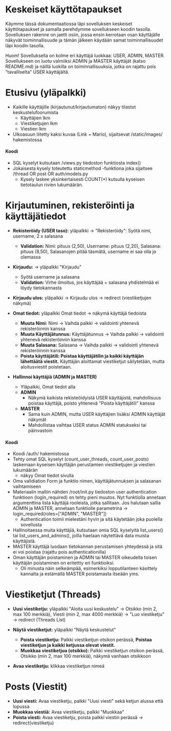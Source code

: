 # Keskeiset käyttötapaukset

Käymme tässä dokumentaatiossa läpi sovelluksen keskeiset käyttötapaukset ja samalla perehdymme sovellukseen koodin tasolla. Sovelluksen rakenne on jaetti osiin, jossa ensin kerrotaan osan käyttäjälle näkyvät toiminnallisuude ja tämän jälkeen käydään samat toiminnallisuudet läpi koodin tasolla. 

Huom! Sovelluksella on kolme eri käyttäjä luokkaa: USER, ADMIN, MASTER. Sovellukseen on luotu valmiiksi ADMIN ja MASTER käyttäjät (katso README.md) ja näillä luokilla on toiminnallisuuksia, jotka on rajattu pois "tavalliselta" USER käyttäjältä.

# Etusivu (yläpalkki)

* Kaikille käyttäjille (kirjautunut/kirjautumaton) näkyy tilastot keskustelufoorumista
  * Käyttäjien lkm
  * Viestiketjujen lkm
  * Viestien lkm
* Ulkoasuun liitetty kaksi kuvaa (Link + Mario), sijaitsevat /static/images/ hakemistossa

#### Koodi
* SQL kyselyt kutsutaan /views.py tiedoston funktiosta index()
* Jokaisesta kysely toteutettu staticmethod -funktiona joka sijaitsee /thread OR post OR auth/models.py
   * Kysely laskee yksinkertaisesti COUNT(*) kutsulla kyseisen tietotaulun rivien lukumäärän.

# Kirjautuminen, rekisteröinti ja käyttäjätiedot

* **Rekisteröidy (USER taso):** yläpalkki -> "Rekisteröidy": Syötä nimi, username, 2 x salasana 
  * **Validation:** Nimi: pituus (2,50), Username: pituus (2,20), Salasana: pituus (8,50), Salasanojen pitää täsmätä, username ei saa olla jo olemassa

* **Kirjaudu:** -> yläpalkki "Kirjaudu" 
  * Syötä username ja salasana
  * **Validation:** Virhe ilmoitus, jos käyttäjää + salasana yhdistelmää ei löydy tietokannasta 

* **Kirjaudu ulos:** yläpalkki -> Kirjaudu ulos -> redirect (viestiketjujen näkymä)

* **Omat tiedot:** yläpalkki Omat tiedot -> näkymä käyttäjä tiedoista
   * **Muuta Nimi:** Nimi -> Vaihda palkki -> validointi yhtenevä rekisteröinnin kanssa
   * **Muuta Käyttäjätunnus:** Käyttäjätunnus -> Vaihda palkki -> validointi yhtenevä rekisteröinnin kanssa
   * **Muuta Salasana:** Salasana -> Vaihda palkki -> validointi yhtenevä rekisteröinnin kanssa
   * **Poista käyttäjätili: Poistaa käyttäjätilin ja kaikki käyttäjän lähettäätä viestit.** Käyttäjän aloittamat viestiketjut säilytetään, mutta aloitusviestit poistetaan.
   
* **Hallinnoi käyttäjiä (ADMIN ja MASTER)**
  * Yläpalkki, Omat tiedot alla
  * **ADMIN**
     * Näkymä kaikista rekisteöidyistä USER käyttäjistä, mahdollisuus poistaa käyttäjä, poisto yhtenevä "Poista käyttäjätili" kanssa
  * **MASTER**
     * Sama kuin ADMIN, mutta USER käyttäjien lisäksi ADMIN käyttäjät näkymät
     * Mahdollistaa vaihtaa USER status ADMIN statukseksi tai päinvastoin

#### Koodi
* Koodi /auth/ hakemistossa
* Tehty omat SQL kyselyt (count_user_threads, count_user_posts) laskemaan kyseisen käyttäjän perustamien viestiketjujen ja viestien lukumäärän
  * näkyy Omat tiedot sivulla
* Oma validiation Form ja funktio nimen, käyttäjätunnuksen ja salasanan vaihtamiseen
* Materiaalin malliin nähden /root/init.py tiedoston user authentication funktioon (login_required) on tehty pieni muutos. Nyt funktiolla annetaan argumenttina lista käyttäjä rooleista, jotka sallitaan. Jos halutaan sallia ADMIN ja MASTER, annetaan funktiolle parametrina -> login_required(roles=["ADMIN", "MASTER"])
  * Authentication toimii mielestäni hyvin ja sitä käytetään joka puolella sovellusta
* Hallinoitaessa muita käyttäjiä, kutsutaan omia SQL kyselyitä list_users() tai list_users_and_admins(), joilla haetaan näytettävä data muista käyttäjistä.
* MASTER käyttäjä luodaan tietokannan perustamisen yhteydessä ja sitä ei voi poistaa (rajattu pois authenticationilla)
* Oman käyttäjän poistaminen ja ADMIN tai MASTER oikeudella toisen käyttäjän poistaminen on eritettty eri funktioiksi.
   * Oli minusta näin selkeämpää, esimerkiksi lopputilanteen käsittely kannalta ja estämällä MASTER poistamasta itseään yms.


# Viestiketjut (Threads)

* **Uusi viestiketju:** yläpalkki "Aloita uusi keskustelu" -> Otsikko (min 2, max 100 merkkiä), Viesti (min 2, max 4000 merkkiä) -> "Luo viestiketju" -> redirect (Threads List)
* **Näytä viestiketjut:** yläpalkki "Näytä keskustelut"
  * **Poista viestiketju:** Palkki viestiketjun otsikon perässä, **Poistaa viestiketjun ja kaikki ketjussa olevat viestit.**
  * **Muokkaa viestiketjua (otsikko):** Palkki viestiketjun otsikon perässä, Otsikko (min 2, max 100 merkkiä), näkymä vanhaan otsikkoon

* **Avaa viestiketju:** klikkaa viestiketjun nimeä


# Posts (Viestit)
* **Uusi viesti:** Avaa viestiketju, palkki "Uusi viesti" sekä ketjun alussa että lopussa
* **Muokkaa viestiä:** Avaa viestiketju, palkki "Muokkaa"
* **Poista viesti:** Avaa viestiketju, poista palkki viestin perässä -> redirect(viestiketju)



